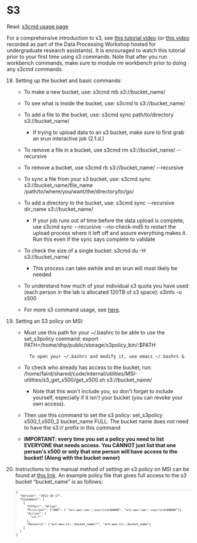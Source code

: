 # S3

Read: [s3cmd usage page](https://s3tools.org/usage)


For a comprehensive introduction to s3, see [this tutorial video](https://drive.google.com/drive/folders/1Oz3i5lbld5VmXGdhWagOMWYOIJmgrJA4) (or [this video](https://drive.google.com/drive/u/1/folders/1Oz3i5lbld5VmXGdhWagOMWYOIJmgrJA4) recorded as part of the Data Processing Workshop hosted for undergraduate research assistants). It is encouraged to watch this tutorial prior to your first time using s3 commands. Note that after you run workbench commands, make sure to module rm workbench prior to doing any s3cmd commands.



18. Setting up the bucket and basic commands:

    - To make a new bucket, use: s3cmd mb s3://bucket_name/

    - To see what is inside the bucket, use: s3cmd ls s3://bucket_name/

    - To add a file to the bucket, use: s3cmd sync path/to/directory s3://bucket_name/

        - If trying to upload data to an s3 bucket, make sure to first grab an srun interactive job (2.1.d.)

    - To remove a file in a bucket, use s3cmd rm s3://bucket_name/ --recursive 

    - To remove a bucket, use s3cmd rb s3://bucket_name/ --recursive 

    - To sync a file from your s3 bucket, use: s3cmd sync s3://bucket_name/file_name /path/to/where/you/want/the/directory/to/go/

    - To add a directory to the bucket, use: s3cmd sync --recursive dir_name s3://bucket_name/ 

        - If your job runs out of time before the data upload is complete, use s3cmd sync --recursive --no-check-md5 to restart the upload process where it left off and assure 
        everything makes it. Run this even if the sync says complete to validate

    - To check the size of a single bucket: s3cmd du -H s3://bucket_name/

        - This process can take awhile and an srun will most likely be needed

    - To understand how much of your individual s3 quota you have used (each person in the lab is allocated 120TB of s3 space): s3info -u x500

    - For more s3 command usage, see [here](https://s3tools.org/usage).
    
78. Setting an S3 policy on MSI:

    - Must use this path for your ~/.bashrc to be able to use the set_s3policy command: export PATH=/home/dhp/public/storage/s3policy_bin/:$PATH 

            To open your ~/.bashrc and modify it, use emacs ~/.bashrc &

    - To check who already has access to the bucket, run: /home/faird/shared/code/internal/utilities/MSI-utilities/s3_get_x500/get_x500.sh s3://bucket_name/ 

        - Note that this won't include you, so don't forget to include yourself, especially if it isn't your bucket (you can revoke your own access).

    - Then use this command to set the s3 policy: set_s3policy x500_1,x500_2  bucket_name FULL. The bucket name does not need to have the s3:// prefix in this command 

    - **IMPORTANT: every time you set a policy you need to list EVERYONE that needs access. You CANNOT just list that one person's x500 or only that one person will have access to the bucket! (Along with the bucket owner)**

20. Instructions to the manual method of setting an s3 policy on MSI can be found at [this link](https://www.msi.umn.edu/support/faq/how-do-i-use-s3-buckets-share-data-tier-2-storage-other-users). An example policy file that gives full access to the s3 bucket  “bucket_name” is as follows:

    ![Example s3 policy](img/s3-policy.png)